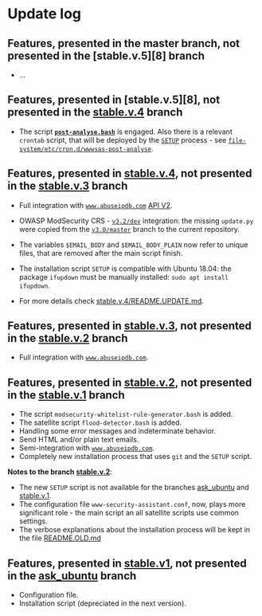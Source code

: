 # Update log

## Features, presented in the master branch, not presented in the [stable.v.5][8] branch

* ...

## Features, presented in [stable.v.5][8], not presented in the [stable.v.4][6] branch

* The script [**`post-analyse.bash`**](post-analyse.bash) is engaged. Also there is a relevant `crontab` script, that will be deployed by the [`SETUP`](SETUP) process - see [`file-system/etc/cron.d/wwwsas-post-analyse`](file-system/etc/cron.d/wwwsas-post-analyse.example).

## Features, presented in [stable.v.4][6], not presented in the [stable.v.3][5] branch

* Full integration with [`www.abuseipdb.com`](https://www.abuseipdb.com) [API V2](https://docs.abuseipdb.com/).

* OWASP ModSecurity CRS - [`v3.2/dev`](https://github.com/SpiderLabs/owasp-modsecurity-crs) integration: the missing `update.py` were copied from the [`v3.0/master`](https://github.com/SpiderLabs/owasp-modsecurity-crs) branch to the current repository.

* The variables `$EMAIL_BODY` and `$EMAIL_BODY_PLAIN` now refer to unique files, that are removed after the main script finish.

* The installation script `SETUP` is compatible with Ubuntu 18.04: the package `ifupdown` must be manually installed: `sudo apt install ifupdown`.

* For more details check [stable.v.4/README.UPDATE.md][7].

## Features, presented in [stable.v.3][5], not presented in the [stable.v.2][3] branch

* Full integration with [`www.abuseipdb.com`](https://www.abuseipdb.com).

## Features, presented in [stable.v.2][3], not presented in the [stable.v.1][2] branch

* The script `modsecurity-whitelist-rule-generator.bash` is added.
* The satellite script `flood-detector.bash` is added.
* Handling some error messages and indeterminate behavior.
* Send HTML and/or plain text emails.
* Semi-integration with [`www.abuseipdb.com`](https://www.abuseipdb.com).
* Completely new installation process that uses `git` and the `SETUP` script.

**Notes to the branch [stable.v.2][3]**:

* The new `SETUP` script is not available for the branches [ask_ubuntu][1] and [stable.v.1][2].
* The configuration file `www-security-assistant.conf`, now, plays more significant role - the main script an all satellite scripts use common settings.
* The verbose explanations about the installation process will be kept in the file [README.OLD.md][4]

## Features, presented in [stable.v1][2], not presented in the [ask_ubuntu][1] branch

* Configuration file.
* Installation script (depreciated in the next version).

 [1]: https://github.com/pa4080/www-security-assistant/tree/ask_ubuntu
 [2]: https://github.com/pa4080/www-security-assistant/tree/stable.v.1
 [3]: https://github.com/pa4080/www-security-assistant/tree/stable.v.2
 [4]: https://github.com/pa4080/www-security-assistant/blob/stable.v.2/README.OLD.md
 [5]: https://github.com/pa4080/www-security-assistant/tree/stable.v.3
 [6]: https://github.com/pa4080/www-security-assistant/tree/stable.v.4
 [7]: https://github.com/pa4080/www-security-assistant/tree/stable.v.4/README.UPDATE.md
